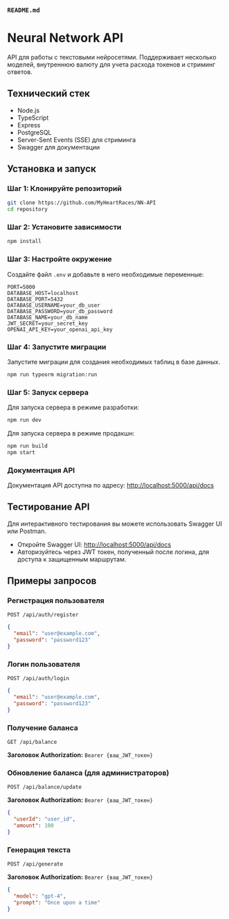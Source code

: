 ### `README.md`

# Neural Network API

API для работы с текстовыми нейросетями. Поддерживает несколько моделей, внутреннюю валюту для учета расхода токенов и стриминг ответов.

## Технический стек
- Node.js
- TypeScript
- Express
- PostgreSQL
- Server-Sent Events (SSE) для стриминга
- Swagger для документации

## Установка и запуск

### Шаг 1: Клонируйте репозиторий
```bash
git clone https://github.com/MyHeartRaces/NN-API
cd repository
```

### Шаг 2: Установите зависимости
```bash
npm install
```

### Шаг 3: Настройте окружение

Создайте файл `.env` и добавьте в него необходимые переменные:
```plaintext
PORT=5000
DATABASE_HOST=localhost
DATABASE_PORT=5432
DATABASE_USERNAME=your_db_user
DATABASE_PASSWORD=your_db_password
DATABASE_NAME=your_db_name
JWT_SECRET=your_secret_key
OPENAI_API_KEY=your_openai_api_key
```

### Шаг 4: Запустите миграции
Запустите миграции для создания необходимых таблиц в базе данных.

```bash
npm run typeorm migration:run
```

### Шаг 5: Запуск сервера
Для запуска сервера в режиме разработки:
```bash
npm run dev
```

Для запуска сервера в режиме продакшн:
```bash
npm run build
npm start
```

### Документация API

Документация API доступна по адресу: [http://localhost:5000/api/docs](http://localhost:5000/api/docs)

## Тестирование API
Для интерактивного тестирования вы можете использовать Swagger UI или Postman.

- Откройте Swagger UI: [http://localhost:5000/api/docs](http://localhost:5000/api/docs)
- Авторизуйтесь через JWT токен, полученный после логина, для доступа к защищенным маршрутам.

## Примеры запросов

### Регистрация пользователя
`POST /api/auth/register`

```json
{
  "email": "user@example.com",
  "password": "password123"
}
```

### Логин пользователя
`POST /api/auth/login`

```json
{
  "email": "user@example.com",
  "password": "password123"
}
```

### Получение баланса
`GET /api/balance`

**Заголовок Authorization:** `Bearer {ваш_JWT_токен}`

### Обновление баланса (для администраторов)
`POST /api/balance/update`

**Заголовок Authorization:** `Bearer {ваш_JWT_токен}`

```json
{
  "userId": "user_id",
  "amount": 100
}
```

### Генерация текста
`POST /api/generate`

**Заголовок Authorization:** `Bearer {ваш_JWT_токен}`

```json
{
  "model": "gpt-4",
  "prompt": "Once upon a time"
}
```
